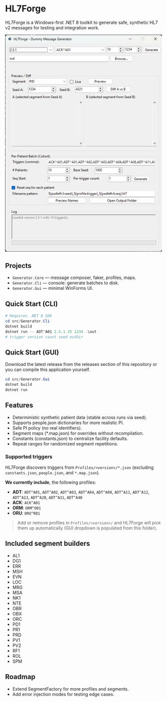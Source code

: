 # HL7Forge

HL7Forge is a Windows-first .NET 8 toolkit to generate safe, synthetic HL7 v2 messages for testing and integration work.

![HL7Forge Application Screenshot](images/app-screenshot.png)

## Projects
- `Generator.Core` — message composer, faker, profiles, maps.
- `Generator.Cli` — console: generate batches to disk.
- `Generator.Gui` — minimal WinForms UI.

## Quick Start (CLI)
```powershell
# Requires .NET 8 SDK
cd src/Generator.Cli
dotnet build
dotnet run -- ADT^A01 2.5.1 25 1234 .\out
# trigger version count seed outDir
```

## Quick Start (GUI)

Download the latest release from the releases section of this repository or you can compile this application yourself. 

```powershell
cd src/Generator.Gui
dotnet build
dotnet run
```

## Features

- Deterministic synthetic patient data (stable across runs via seed).
- Supports people.json dictionaries for more realistic PI.
- Safe PI policy (no real identifiers).
- Segment maps (*.map.json) for overrides without recompilation.
- Constants (constants.json) to centralize facility defaults.
- Repeat ranges for randomized segment repetitions.

### Supported triggers

HL7Forge discovers triggers from `Profiles/<version>/*.json` (excluding `constants.json`, `people.json`, and `*.map.json`).  

**We currently include**, the following profiles:

- **ADT**: `ADT^A01`, `ADT^A02`, `ADT^A03`, `ADT^A04`, `ADT^A08`, `ADT^A11`, `ADT^A12`, `ADT^A13`, `ADT^A28`, `ADT^A31`, `ADT^A40`
- **ACK**: `ACK^A01`
- **ORM**: `ORM^O01`
- **ORU**: `ORU^R01`

> Add or remove profiles in `Profiles/<version>/` and HL7Forge will pick them up automatically (GUI dropdown is populated from this folder).

## Included segment builders

- AL1 
- DG1 
- ERR 
- MSH 
- EVN 
- LOC 
- MRG 
- MSA 
- NK1 
- NTE 
- OBR 
- OBX 
- ORC 
- PD1 
- PR1 
- PRD 
- PV1 
- PV2 
- RF1 
- ROL 
- SPM

## Roadmap

- Extend SegmentFactory for more profiles and segments.
- Add error injection modes for testing edge cases.